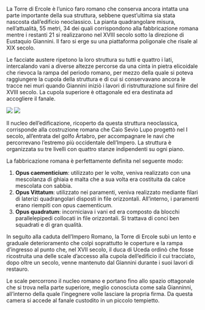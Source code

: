 La Torre di Ercole è l’unico faro romano che conserva ancora intatta una parte importante della sua struttura, sebbene quest’ultima sia stata nascosta dall’edificio neoclassico. La pianta quadrangolare misura, nell’attualità, 55 metri, 34 dei quali corrispondono alla fabbricazione romana mentre i restanti 21 si realizzarono nel XVIII secolo sotto la direzione di Eustaquio Giannini. Il faro si erge su una piattaforma poligonale che risale al XIX secolo.

Le facciate austere ripetono la loro struttura su tutti e quattro i lati, intercalando vani a diverse altezze percorse da una cinta in pietra elicoidale che rievoca la rampa del periodo romano, per mezzo della quale si poteva raggiungere la cupola della struttura e di cui si conservavano ancora le tracce nei muri quando Giannini iniziò i lavori di ristrutturazione sul finire del XVIII secolo. La cupola superiore è ottagonale ed era destinata ad accogliere il fanale.

<div class="photoset-grid" data-layout="2">
<a href="http://ciav.s3.amazonaws.com/img/_DSC3318.jpg" class="fresco" data-fresco-group="article" data-fresco-caption=""><img src="http://ciav.s3.amazonaws.com/img/_DSC3318.jpg"></a>
<a href="http://ciav.s3.amazonaws.com/img/_DSC3308-2.jpg" class="fresco" data-fresco-group="article" data-fresco-caption=""><img src="http://ciav.s3.amazonaws.com/img/_DSC3308-2.jpg"></a>
</div>

Il nucleo dell’edificazione, ricoperto da questa struttura neoclassica, corrisponde alla costruzione romana che Caio Sevio Lupo progettò nel I secolo, all’entrata del golfo Ártabro, per accompagnare le
navi che percorrevano l’estremo più occidentale dell’Impero. La struttura è organizzata su tre livelli con quattro stanze indipendenti su ogni piano.

La fabbricazione romana è perfettamente definita nel seguente modo:

1. **Opus caementicium**: utilizzato per le volte, veniva realizzato con una mescolanza di ghiaia e malta che a sua volta era costituita da calce mescolata con sabbia.
2. **Opus Vittatum**: utilizzato nei paramenti, veniva realizzato mediante filari di laterizi quadrangolari disposti in file orizzontali. All’interno, i paramenti erano riempiti con opus caementicum.
3. **Opus quadratum**: incorniciava i vani ed era composto da blocchi parallelepipedi collocati in file orizzontali. Si trattava di conci ben squadrati e di gran qualità.

In seguito alla caduta dell’Impero Romano, la Torre di Ercole subì un lento e graduale deterioramento che colpì soprattutto le coperture e la rampa d’ingresso al punto che, nel XVII secolo, il duca di Uceda ordinò che fosse ricostruita una delle scale d’accesso alla cupola dell’edificio il cui tracciato, dopo oltre un secolo, venne mantenuto dal Giannini durante i suoi lavori di restauro.

Le scale percorrono il nucleo romano e portano fino allo spazio ottagonale che si trova nella parte superiore, meglio conosciuta come sala Gianninni, all’interno della quale l’ingegnere volle lasciare la propria firma. Da questa camera si accede al fanale custodito in un piccolo tempietto.